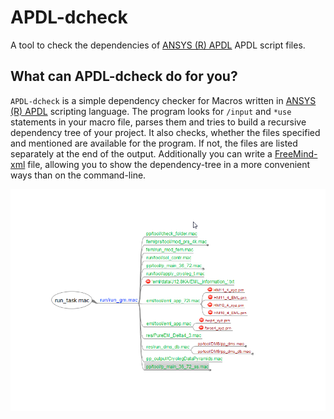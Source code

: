 # APDL-dcheck
A tool to check the dependencies of [ANSYS (R) APDL](http://ansys.com) APDL script files.

## What can APDL-dcheck do for you?

`APDL-dcheck` is a simple dependency checker for Macros written in [ANSYS (R) APDL](http://ansys.com) scripting language. 
The program looks for `/input` and `*use` statements in your macro file, parses them and tries to build a recursive dependency tree of your project. 
It also checks, whether the files specified and mentioned are available for the program. If not, the files are listed separately at the end of the output.
Additionally you can write a [FreeMind-xml](http://freemind.sourceforge.net/wiki/index.php/Main_Page) file, allowing you to show the dependency-tree in a more convenient ways than on the command-line.

![Screenshot](https://github.com/Tatwaffe23mm/APDL-dcheck/blob/master/freemind-mindmap-screenshot.png "Screenshot of a mindmap")
